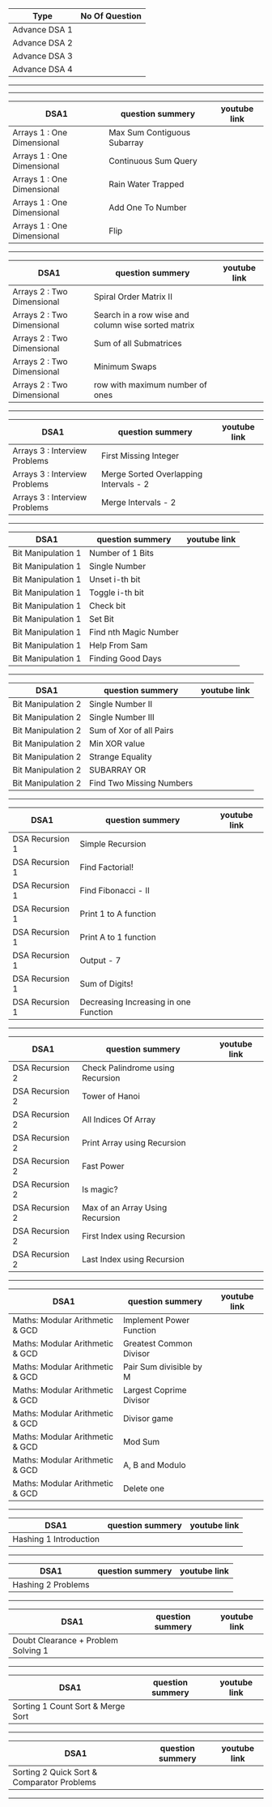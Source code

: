 | Type            | No Of Question | 
| -------------   | -------------  | 
| Advance DSA 1   |                | 
| Advance DSA 2   |                |
| Advance DSA 3   |                |
| Advance DSA 4   |                |

------------------------------------------------------------------------------------------------------------
------------------------------------------------------------------------------------------------------------

| DSA1                                       | question summery             | youtube link       |
| -------------------------------------------|------------------------------|--------------------|
| Arrays 1 : One Dimensional                 |  Max Sum Contiguous Subarray |                    |
| Arrays 1 : One Dimensional                 |  Continuous Sum Query        |                    |
| Arrays 1 : One Dimensional                 |  Rain Water Trapped          |                    |
| Arrays 1 : One Dimensional                 |  Add One To Number           |                    |
| Arrays 1 : One Dimensional                 |  Flip                        |                    |





------------------------------------------------------------------------------------------------------------


| DSA1                                       | question summery                                      | youtube link       |
|--------------------------------------------| ------------------------------------------------------|  -------------     |
| Arrays 2 : Two Dimensional                 |  Spiral Order Matrix II                               |                    |
| Arrays 2 : Two Dimensional                 |  Search in a row wise and column wise sorted matrix   |                    |
| Arrays 2 : Two Dimensional                 |  Sum of all Submatrices                               |                    |
| Arrays 2 : Two Dimensional                 |  Minimum Swaps                                        |                    |
| Arrays 2 : Two Dimensional                 |  row with maximum number of ones                      |                    |




------------------------------------------------------------------------------------------------------------


| DSA1                                       | question summery                          | youtube link       |                    
| -------------------------------------------|-------------------------------------------|--------------------|
| Arrays 3 : Interview Problems              |  First Missing Integer                    |                    |
| Arrays 3 : Interview Problems              |  Merge Sorted Overlapping Intervals - 2   |                    |
| Arrays 3 : Interview Problems              |  Merge Intervals - 2                      |                    |



------------------------------------------------------------------------------------------------------------


| DSA1                                       | question summery        | youtube link       |
| -------------------------------------------|-------------------------|--------------------|
| Bit Manipulation 1                         |  Number of 1 Bits       |                    |
| Bit Manipulation 1                         |  Single Number          |                    |
| Bit Manipulation 1                         |  Unset i-th bit         |                    |
| Bit Manipulation 1                         |  Toggle i-th bit        |                    |
| Bit Manipulation 1                         |  Check bit              |                    |
| Bit Manipulation 1                         |  Set Bit                |                    |
| Bit Manipulation 1                         |  Find nth Magic Number  |                    |
| Bit Manipulation 1                         |  Help From Sam          |                    |
| Bit Manipulation 1                         |  Finding Good Days      |                    |






------------------------------------------------------------------------------------------------------------


| DSA1                                       | question summery            | youtube link       |
| -------------------------------------------|-----------------------------|--------------------|
| Bit Manipulation 2                         |  Single Number II           |                    |
| Bit Manipulation 2                         |  Single Number III          |                    |
| Bit Manipulation 2                         |  Sum of Xor of all Pairs    |                    |
| Bit Manipulation 2                         |  Min XOR value              |                    |
| Bit Manipulation 2                         |  Strange Equality           |                    |
| Bit Manipulation 2                         |  SUBARRAY OR                |                    |
| Bit Manipulation 2                         |  Find Two Missing Numbers   |                    |



------------------------------------------------------------------------------------------------------------


| DSA1                                       | question summery                         | youtube link       |
| -------------------------------------------| -----------------------------------------|--------------------|
| DSA Recursion 1                            |  Simple Recursion                        |                    |
| DSA Recursion 1                            |  Find Factorial!                         |                    |
| DSA Recursion 1                            |  Find Fibonacci - II                     |                    |
| DSA Recursion 1                            |  Print 1 to A function                   |                    |
| DSA Recursion 1                            |  Print A to 1 function                   |                    |
| DSA Recursion 1                            |  Output - 7                              |                    |
| DSA Recursion 1                            |  Sum of Digits!                          |                    |
| DSA Recursion 1                            |  Decreasing Increasing in one Function   |                    |



------------------------------------------------------------------------------------------------------------


| DSA1                                       | question summery                           | youtube link       |
| -------------------------------------------|--------------------------------------------|  -------------     |
| DSA Recursion 2                            |  Check Palindrome using Recursion          |                    |
| DSA Recursion 2                            |  Tower of Hanoi                            |                    |
| DSA Recursion 2                            |  All Indices Of Array                      |                    |
| DSA Recursion 2                            |  Print Array using Recursion               |                    |
| DSA Recursion 2                            |  Fast Power                                |                    |
| DSA Recursion 2                            |  Is magic?                                 |                    |
| DSA Recursion 2                            |  Max of an Array Using Recursion           |                    |
| DSA Recursion 2                            |  First Index using Recursion               |                    |
| DSA Recursion 2                            |  Last Index using Recursion                |                    |


------------------------------------------------------------------------------------------------------------



| DSA1                                       | question summery               | youtube link       |
| -------------------------------------------|--------------------------------|--------------------|
| Maths: Modular Arithmetic & GCD            |  Implement Power Function      |                    |
| Maths: Modular Arithmetic & GCD            |  Greatest Common Divisor       |                    |
| Maths: Modular Arithmetic & GCD            |  Pair Sum divisible by M       |                    |
| Maths: Modular Arithmetic & GCD            |  Largest Coprime Divisor       |                    |
| Maths: Modular Arithmetic & GCD            |  Divisor game                  |                    |
| Maths: Modular Arithmetic & GCD            |  Mod Sum                       |                    |
| Maths: Modular Arithmetic & GCD            |  A, B and Modulo               |                    |
| Maths: Modular Arithmetic & GCD            |  Delete one                    |                    |



------------------------------------------------------------------------------------------------------------


| DSA1                                       | question summery | youtube link       |
| ------------------------------------       | -------------    |  -------------     |
| Hashing 1 Introduction              |                  |                    |



------------------------------------------------------------------------------------------------------------


| DSA1                                       | question summery | youtube link       |
| ------------------------------------       | -------------    |  -------------     |
| Hashing 2 Problems                  |                  |                    |



------------------------------------------------------------------------------------------------------------


| DSA1                                       | question summery | youtube link       |
| ------------------------------------       | -------------    |  -------------     |
| Doubt Clearance + Problem Solving 1        |                  |                    |


------------------------------------------------------------------------------------------------------------



| DSA1                                       | question summery | youtube link       |
| ------------------------------------       | -------------    |  -------------     |
| Sorting 1 Count Sort & Merge Sort          |                  |                    |



------------------------------------------------------------------------------------------------------------


| DSA1                                       | question summery | youtube link       |
| ------------------------------------       | -------------    |  -------------     |
| Sorting 2 Quick Sort & Comparator Problems |                  |                    |
    


------------------------------------------------------------------------------------------------------------
